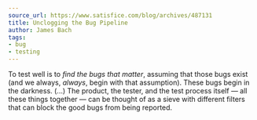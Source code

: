 ```yaml
---
source_url: https://www.satisfice.com/blog/archives/487131
title: Unclogging the Bug Pipeline
author: James Bach
tags:
- bug
- testing
---
```


To test well is to *find the bugs that matter*, assuming that those bugs exist (and we always, *always*, begin with that assumption). These bugs begin in the darkness. (...) The product, the tester, and the test process itself — all these things together — can be thought of as a sieve with different filters that can block the good bugs from being reported.
